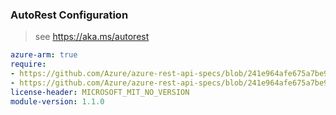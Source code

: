 ### AutoRest Configuration

> see https://aka.ms/autorest

``` yaml
azure-arm: true
require:
- https://github.com/Azure/azure-rest-api-specs/blob/241e964afe675a7be98aa6a2e171a3c5f830816c/specification/storagemover/resource-manager/readme.md
- https://github.com/Azure/azure-rest-api-specs/blob/241e964afe675a7be98aa6a2e171a3c5f830816c/specification/storagemover/resource-manager/readme.go.md
license-header: MICROSOFT_MIT_NO_VERSION
module-version: 1.1.0

```